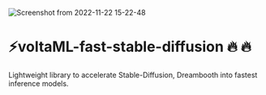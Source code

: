 ![Screenshot from 2022-11-22 15-22-48](https://user-images.githubusercontent.com/107309002/203283550-f0ea9d29-334a-472e-86a6-2bd7f3b27e5e.png)


# ⚡voltaML-fast-stable-diffusion 🔥 🔥 
Lightweight library to accelerate Stable-Diffusion, Dreambooth into fastest inference models.

